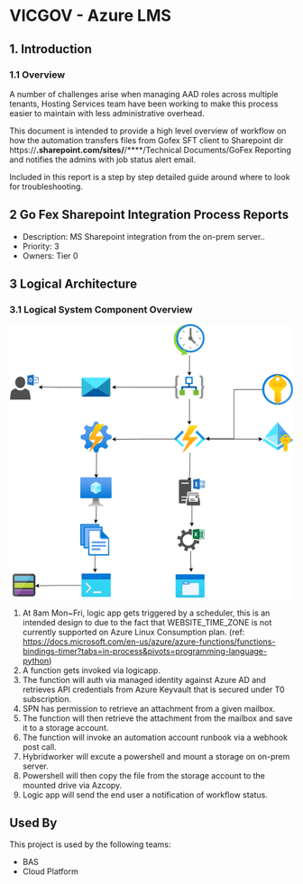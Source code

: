 # VICGOV - Azure LMS
## 1. Introduction
### 1.1	Overview

A number of challenges arise when managing AAD roles across multiple tenants, Hosting Services team have been working to make this process easier to maintain with less administrative overhead.

This document is intended to provide a high level overview of workflow on how the automation transfers files from Gofex SFT client to Sharepoint dir https://****.sharepoint.com/sites/****/****/Technical Documents/GoFex Reporting and notifies the admins with job status alert email.

Included in this report is a step by step detailed guide around where to look for troubleshooting.

## 2 Go Fex Sharepoint Integration Process Reports
- Description: MS Sharepoint integration from the on-prem server..
- Priority: 3
- Owners: Tier 0

## 3 Logical Architecture
### 3.1	Logical System Component Overview
![Figure 1: Logical Architecture Overview](./.images/workflow.png)
1. At 8am Mon~Fri, logic app gets triggered by a scheduler, this is an intended design to due to the fact that WEBSITE_TIME_ZONE is not currently supported on Azure Linux Consumption plan. (ref: https://docs.microsoft.com/en-us/azure/azure-functions/functions-bindings-timer?tabs=in-process&pivots=programming-language-python)
1. A function gets invoked via logicapp. 
1. The function will auth via managed identity against Azure AD and retrieves API credentials from Azure Keyvault that is secured under T0 subscription.
1. SPN has permission to retrieve an attachment from a given mailbox.
1. The function will then retrieve the attachment from the mailbox and save it to a storage account.
1. The function will invoke an automation account runbook via a webhook post call.
1. Hybridworker will excute a powershell and mount a storage on on-prem server.
1. Powershell will then copy the file from the storage account to the mounted drive via Azcopy.
1. Logic app will send the end user a notification of workflow status.

## Used By

This project is used by the following teams:

- BAS
- Cloud Platform